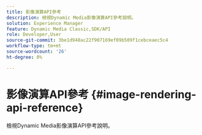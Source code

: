 ```yaml
---
title: 影像演算API參考
description: 檢視Dynamic Media影像演算API參考說明。
solution: Experience Manager
feature: Dynamic Media Classic,SDK/API
role: Developer,User
source-git-commit: 3be1d948ac22f907169ef09b509f1cebceaec5c4
workflow-type: tm+mt
source-wordcount: '26'
ht-degree: 0%

---
```



# 影像演算API參考 {#image-rendering-api-reference}

檢視Dynamic Media影像演算API參考說明。